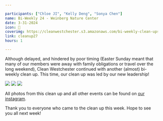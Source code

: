 ```yaml
---

participants: ["Chloe JI", "Kelly Deng", "Sonya Chen"]
name: Bi-Weekly 24 - Weinberg Nature Center
date: 3-31-2024
icon: 🌳
coverimg: https://cleanwestchester.s3.amazonaws.com/bi-weekly-clean-ups/clean-up-28/cleanup26-4.JPG
link: cleanup27
hours: 1

---
```


Although delayed, and hindered by poor timing (Easter Sunday meant that many of our members were away with family obligations or travel over the long weekend), Clean Westchester continued with another (almost) bi-weekly clean up. This time, our clean up was led by our new leadership!

![](https://cleanwestchester.s3.amazonaws.com/bi-weekly-clean-ups/clean-up-28/cleanup26-1.JPG)
![](https://cleanwestchester.s3.amazonaws.com/bi-weekly-clean-ups/clean-up-28/cleanup26-2.HEIC)
![](https://cleanwestchester.s3.amazonaws.com/bi-weekly-clean-ups/clean-up-28/cleanup26-3.HEIC)


All photos from this clean up and all other events can be found on [our instagram](https://www.instagram.com/cleanwestchester/).

Thank you to everyone who came to the clean up this week. Hope to see you all next week!